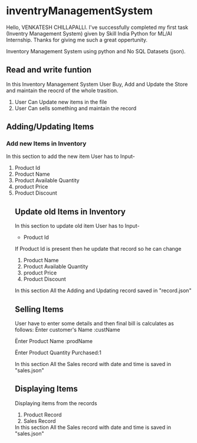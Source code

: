 <h1>inventryManagementSystem</h1>
<p>Hello, VENKATESH CHILLAPALLI. I've successfully completed my first task (Inventry Management System) given by Skill India Python for ML/AI Internship. Thanks for giving me such a great oppertunity.

Inventory Management System using python and No SQL Datasets (json).</p>

<h2>Read and write funtion</h2>
<p>In this Inventory Management System User Buy, Add and Update the Store and maintain the reocrd of the whole trasition.</p>
<ol>
<li>User Can Update new items in the file</li>
<li>User Can sells something and maintain the record</li>
</ol>
<h2>Adding/Updating Items</h2>
<h3>Add new Items in Inventory</h3>
<p>In this section to add the new item User has to Input-</p>
<ol>
<li>Product Id</li>
<li>Product Name</li>
<li>Product Available Quantity</li>
<li>product Price</li>
<li>Product Discount</li>
<h2>Update old Items in Inventory</h2>
<p>In this section to update old item User has to Input-</p>
<ul>
<li>Product Id</li>
</ul>
<p>If Product Id is present then he update that record so he can change</p>
<ol>
<li>Product Name</li>
<li>Product Available Quantity</li>
<li>product Price</li>
<li>Product Discount</li>
</ol>
<p>In this section All the Adding and Updating record saved in "record.json"</p>
<h2>Selling Items</h2>
<p>User have to enter some details and then final bill is calculates as follows: Ënter customer's Name :custName</p>

Ënter Product Name :prodName

Ënter Product Quantity Purchased:1

In this section All the Sales record with date and time is saved in "sales.json"

<h2>Displaying Items</h2>
Displaying items from the records
<ol>
<li>Product Record</li>
<li>Sales Record</li>
</ol>
In this section All the Sales record with date and time is saved in "sales.json"
